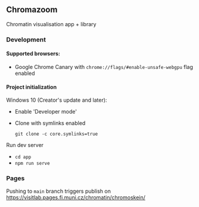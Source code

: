 ## Chromazoom

Chromatin visualisation app + library

### Development


#### Supported browsers:
 - Google Chrome Canary with `chrome://flags/#enable-unsafe-webgpu` flag enabled

#### Project initialization

Windows 10 (Creator's update and later): 
 - Enable 'Developer mode'
 - Clone with symlinks enabled
  
    `git clone -c core.symlinks=true`


Run dev server
- `cd app`
- `npm run serve`



### Pages
Pushing to `main` branch triggers publish on https://visitlab.pages.fi.muni.cz/chromatin/chromoskein/
